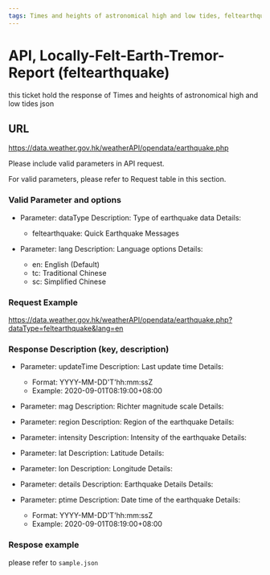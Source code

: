 ```yaml
---
tags: Times and heights of astronomical high and low tides, feltearthquake, makeFeltearthquakeRequest
---
```


# API, Locally-Felt-Earth-Tremor-Report (feltearthquake)

this ticket hold the response of  Times and heights of astronomical high and low tides json

## URL

<https://data.weather.gov.hk/weatherAPI/opendata/earthquake.php>

Please include valid parameters in API request.

For valid parameters, please refer to Request table in this section.

### Valid Parameter and options

- Parameter: dataType
  Description: Type of earthquake data
  Details:
  - feltearthquake: Quick Earthquake Messages

- Parameter: lang
  Description: Language options
  Details:
  - en: English (Default)
  - tc: Traditional Chinese
  - sc: Simplified Chinese

### Request Example

<https://data.weather.gov.hk/weatherAPI/opendata/earthquake.php?dataType=feltearthquake&lang=en>

### Response Description (key, description)

- Parameter: updateTime
  Description: Last update time
  Details:
  - Format: YYYY-MM-DD'T'hh:mm:ssZ
  - Example: 2020-09-01T08:19:00+08:00

- Parameter: mag
  Description: Richter magnitude scale
  Details:

- Parameter: region
  Description: Region of the earthquake
  Details:

- Parameter: intensity
  Description: Intensity of the earthquake
  Details:

- Parameter: lat
  Description: Latitude
  Details:

- Parameter: lon
  Description: Longitude
  Details:

- Parameter: details
  Description: Earthquake Details
  Details:

- Parameter: ptime
  Description: Date time of the earthquake
  Details:
  - Format: YYYY-MM-DD'T'hh:mm:ssZ
  - Example: 2020-09-01T08:19:00+08:00

### Respose example

please refer to `sample.json`
